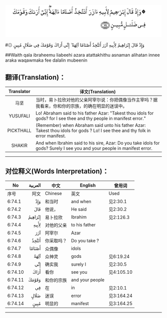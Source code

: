 ![006:074](images/006_074.gif)

#۞ وَإِذْ قَالَ إِبْرَاهِيمُ لِأَبِيهِ آزَرَ أَتَتَّخِذُ أَصْنَامًا آلِهَةً ۖ إِنِّي أَرَاكَ وَقَوْمَكَ فِي ضَلَالٍ مُبِينٍ 

##Waith qala ibraheemu liabeehi azara atattakhithu asnaman alihatan innee araka waqawmaka fee dalalin mubeenin 

## 翻译(Translation)：

| Translator | 译文(Translation)                                            |
| :--------: | ------------------------------------------------------------ |
|    马坚    | 当时，易卜拉欣对他的父亲阿宰尔说：你把偶像当作主宰吗？据我看来，你和你的宗族，的确在明显的迷误中。 |
|  YUSUFALI  | Lo! Abraham said to his father Azar: "Takest thou idols for gods? for I see thee and thy people in manifest error." |
| PICKTHALL  | (Remember) when Abraham said unto his father Azar: Takest thou idols for gods ? Lo! I see thee and thy folk in error manifest. |
|   SHAKIR   | And when Ibrahim said to his sire, Azar: Do you take idols for gods? Surely I see you and your people in manifest error. |

---

## 对位释义(Words Interpretation)：

| No   | العربية | 中文    | English | 曾用词 |
| ---- | ------: | ------- | ------- | ------ |
| 序号 |    阿文 | Chinese | 英文    | Used   |
| 6:74.1  | وَإِذْ     | 和当时     | and when        | 见2:30.1   |
| 6:74.2  | قَالَ     | 他说，     | He said         | 见2:30.2   |
| 6:74.3  | إِبْرَاهِيمُ | 易卜拉欣   | Ibrahim         | 见2:126.3  |
| 6:74.4  | لِأَبِيهِ   | 对他的父亲 | to his father   |            |
| 6:74.5  | آزَرَ     | 阿宰尔     | Azar            |            |
| 6:74.6  | أَتَتَّخِذُ   | 你采取吗？ | Do you take ?   |            |
| 6:74.7  | أَصْنَامًا  | 众偶像     | idols           |            |
| 6:74.8  | آلِهَةً    | 众神灵     | gods            | 见6:19.24  |
| 6:74.9  | إِنِّي     | 确实我     | surely I        | 见2:30.5   |
| 6:74.10 | أَرَاكَ    | 看你       | see you         | 见4:105.10 |
| 6:74.11 | وَقَوْمَكَ   | 和你的宗族 | and your people |            |
| 6:74.12 | فِي      | 在         | in              | 见2:10.1   |
| 6:74.13 | ضَلَالٍ    | 迷误       | error           | 见3:164.24 |
| 6:74.14 | مُبِينٍ    | 明显的     | manifest        | 见3:164.25 |

---
